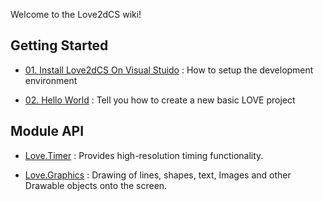 Welcome to the Love2dCS wiki!

## Getting Started

* [01. Install Love2dCS On Visual Stuido](https://github.com/endlesstravel/Love2dCS/wiki/01.-Install-Love2dCS-On-Visual-Stuido) : How to setup the development environment

* [02. Hello World](https://github.com/endlesstravel/Love2dCS/wiki/02.-Hello-World) :  Tell you how to create a new basic LOVE project

## Module API

* [Love.Timer](https://github.com/endlesstravel/Love2dCS/wiki/Love.Timer) : Provides high-resolution timing functionality.

* [Love.Graphics](https://github.com/endlesstravel/Love2dCS/wiki/Love.Graphics) :  Drawing of lines, shapes, text, Images and other Drawable objects onto the screen. 